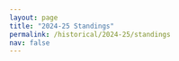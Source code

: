```yaml
---
layout: page
title: "2024-25 Standings"
permalink: /historical/2024-25/standings
nav: false
---
```

